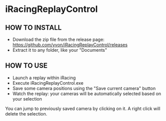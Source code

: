 # iRacingReplayControl

## HOW TO INSTALL

- Download the zip file from the release page: https://github.com/yvon/iRacingReplayControl/releases
- Extract it to any folder, like your "Documents"

## HOW TO USE

- Launch a replay within iRacing
- Execute iRacingReplayControl.exe
- Save some camera positions using the "Save current camera" button
- Watch the replay: your cameras will be automatically selected based on your selection

You can jump to previously saved camera by clicking on it. A right click will delete the selection.
